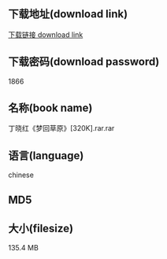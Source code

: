 ## 下载地址(download link)
[下载链接 download link](https://voluble-croquembouche-d321dc.netlify.app/?s=%E4%B8%81%E6%99%93%E7%BA%A2%E3%80%8A%E6%A2%A6%E5%9B%9E%E8%8D%89%E5%8E%9F%E3%80%8B%5B320K%5D.rar)

## 下载密码(download password)
1866

## 名称(book name)
丁晓红《梦回草原》[320K].rar.rar

## 语言(language)
chinese

## MD5


## 大小(filesize)
135.4 MB
